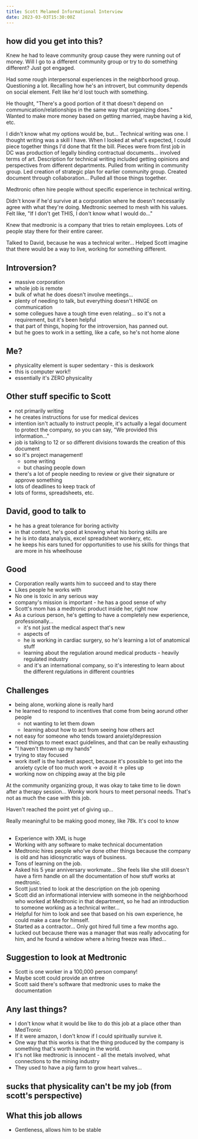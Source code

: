 ```yaml
---
title: Scott Melamed Informational Interview
date: 2023-03-03T15:30:00Z
---
```


## how did you get into this?

Knew he had to leave community group cause they were running out of money.
Will I go to a different community group or try to do something different?
Just got engaged.

Had some rough interpersonal experiences in the neighborhood group.
Questioning a lot.
Recalling how he's an introvert, but community depends on social element.
Felt like he'd lost touch with something.

He thought, "There's a good portion of it that doesn't depend on communication/relationships in the same way that organizing does."
Wanted to make more money based on getting married, maybe having a kid, etc.

I didn't know what my options would be, but... 
Technical writing was one.
I thought writing was a skill I have.
When I looked at what's expected, I could piece together things I'd done that fit the bill.
Pieces were from first job in DC was production of legally binding contractual documents... involved terms of art.
Description for technical writing included getting opinions and perspectives from different departments.
Pulled from writing in community group.
Led creation of strategic plan for earlier community group.
Created document through collaboration...
Pulled all those things together.

Medtronic often hire people without specific experience in technical writing.

Didn't know if he'd survive at a corporation where he doesn't necessarily agree with what they're doing.
Medtronic seemed to mesh with his values.
Felt like, "If I don't get THIS, I don't know what I would do..."

Knew that medtronic is a company that tries to retain employees.
Lots of people stay there for their entire career.

Talked to David, because he was a technical writer... Helped Scott imagine that there would be a way to live, working for something different.

## Introversion?
- massive corporation
- whole job is remote
- bulk of what he does doesn't involve meetings...
- plenty of needing to talk, but everything doesn't HINGE on communication
- some collegues have a tough time even relating... so it's not a requirement, but it's been helpful
- that part of things, hoping for the introversion, has panned out.
- but he goes to work in a setting, like a cafe, so he's not home alone

## Me?
- physicality element is super sedentary - this is deskwork
- this is computer work!!
- essentially it's ZERO physicality

## Other stuff specific to Scott
- not primarily writing
- he creates instructions for use for medical devices
- intention isn't actually to instruct people, it's actually a legal document to protect the company, so you can say, "We provided this information..."
- job is talking to 12 or so different divisions towards the creation of this document
- so it's project management!
	- some writing
	- but chasing people down
- there's a lot of people needing to review or give their signature or approve something
- lots of deadlines to keep track of
- lots of forms, spreadsheets, etc.

## David, good to talk to
- he has a great tolerance for boring activity
- in that context, he's good at knowing what his boring skills are
- he is into data analysis, excel spreadsheet wonkery, etc.
- he keeps his ears tuned for opportunities to use his skills for things that are more in his wheelhouse

## Good
- Corporation really wants him to succeed and to stay there
- Likes people he works with
- No one is toxic in any serious way
- company's mission is important - he has a good sense of why
- Scott's mom has a medtronic product inside her, right now
- As a curious person, he's getting to have a completely new experience, professionally...
	- it's not just the medical aspect that's new
	- aspects of
	- he is working in cardiac surgery, so he's learning a lot of anatomical stuff
	- learning about the regulation around medical products - heavily regulated industry
	- and it's an international company, so it's interesting to learn about the different regulations in different countries

## Challenges
- being alone, working alone is really hard
- he learned to respond to incentives that come from being aorund other people
	- not wanting to let them down
	- learning about how to act from seeing how others act
- not easy for someone who tends toward anxiety/depression
- need things to meet exact guidelines, and that can be really exhausting
- "I haven't thrown up my hands"
- trying to stay focused
- work itself is the hardest aspect, because it's possible to get into the anxiety cycle of too much work -> avoid it -> piles up
- working now on chipping away at the big pile

At the community organizing group, it was okay to take time to lie down after a therapy session... Wonky work hours to meet personal needs. That's not as much the case with this job.

Haven't reached the point yet of giving up...

Really meaningful to be making good money, like 78k.
It's cool to know

##
- Experience with XML is huge
- Working with any software to make technical documentation
- Medtronic hires people who've done other things because the company is old and has idiosyncratic ways of business.
- Tons of learning on the job.
- Asked his 5 year anniversary workmate... She feels like she still doesn't have a firm handle on all the documentation of how stuff works at medtronic.
- Scott just tried to look at the description on the job opening
- Scott did an informational interview with someone in the neighborhood who worked at Medtronic in that department, so he had an introduction to someone working as a technical writer...
- Helpful for him to look and see that based on his own experience, he could make a case for himself.
- Started as a contractor... Only got hired full time a few months ago.
- lucked out because there was a manager that was really advocating for him, and he found a window where a hiring freeze was lifted...

## Suggestion to look at Medtronic
- Scott is one worker in a 100,000 person company!
- Maybe scott could provide an entree
- Scott said there's software that medtronic uses to make the documentation

## Any last things?
- I don't know what it would be like to do this job at a place other than MedTronic
- If it were amazon, I don't know if I could spiritually survive it.
- One way that this works is that the thing produced by the company is something that's worth having in the world.
- It's not like medtronic is innocent - all the metals involved, what connections to the mining industry
- They used to have a pig farm to grow heart valves...

## sucks that physicality can't be my job (from scott's perspective)

## What this job allows
- Gentleness, allows him to be stable
